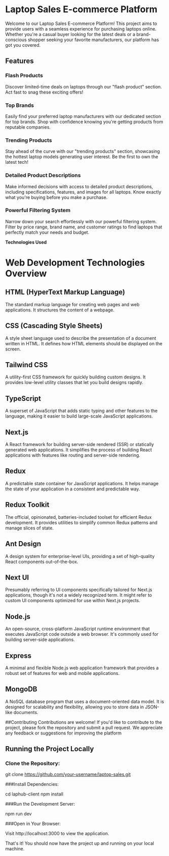 # <b>Laptop Sales E-commerce Platform</b>

Welcome to our Laptop Sales E-commerce Platform! This project aims to provide users with a seamless experience for purchasing laptops online. Whether you're a casual buyer looking for the latest deals or a brand-conscious shopper seeking your favorite manufacturers, our platform has got you covered.

## Features

### Flash Products
Discover limited-time deals on laptops through our "flash product" section. Act fast to snag these exciting offers!

### Top Brands
Easily find your preferred laptop manufacturers with our dedicated section for top brands. Shop with confidence knowing you're getting products from reputable companies.

### Trending Products
Stay ahead of the curve with our "trending products" section, showcasing the hottest laptop models generating user interest. Be the first to own the latest tech!

### Detailed Product Descriptions
Make informed decisions with access to detailed product descriptions, including specifications, features, and images for all laptops. Know exactly what you're buying before you make a purchase.

### Powerful Filtering System
Narrow down your search effortlessly with our powerful filtering system. Filter by price range, brand name, and customer ratings to find laptops that perfectly match your needs and budget.

<b>Technologies Used</b>

# Web Development Technologies Overview

## HTML (HyperText Markup Language)

The standard markup language for creating web pages and web applications. It structures the content of a webpage.

## CSS (Cascading Style Sheets)

A style sheet language used to describe the presentation of a document written in HTML. It defines how HTML elements should be displayed on the screen.

## Tailwind CSS

A utility-first CSS framework for quickly building custom designs. It provides low-level utility classes that let you build designs rapidly.

## TypeScript

A superset of JavaScript that adds static typing and other features to the language, making it easier to build large-scale JavaScript applications.

## Next.js

A React framework for building server-side rendered (SSR) or statically generated web applications. It simplifies the process of building React applications with features like routing and server-side rendering.

## Redux

A predictable state container for JavaScript applications. It helps manage the state of your application in a consistent and predictable way.

## Redux Toolkit

The official, opinionated, batteries-included toolset for efficient Redux development. It provides utilities to simplify common Redux patterns and manage slices of state.

## Ant Design

A design system for enterprise-level UIs, providing a set of high-quality React components out-of-the-box.

## Next UI

Presumably referring to UI components specifically tailored for Next.js applications, though it's not a widely recognized term. It might refer to custom UI components optimized for use within Next.js projects.

## Node.js

An open-source, cross-platform JavaScript runtime environment that executes JavaScript code outside a web browser. It's commonly used for building server-side applications.

## Express

A minimal and flexible Node.js web application framework that provides a robust set of features for web and mobile applications.

## MongoDB

A NoSQL database program that uses a document-oriented data model. It is designed for scalability and flexibility, allowing you to store data in JSON-like documents.

##Contributing
Contributions are welcome! If you'd like to contribute to the project, please fork the repository and submit a pull request. We appreciate any feedback or suggestions for improving the platform

## Running the Project Locally

### Clone the Repository:

git clone https://github.com/your-username/laptop-sales.git



###Install Dependencies:

cd laphub-client
npm install

###Run the Development Server:

npm run dev

###Open in Your Browser:

Visit http://localhost:3000 to view the application.

That's it! You should now have the project up and running on your local machine.


